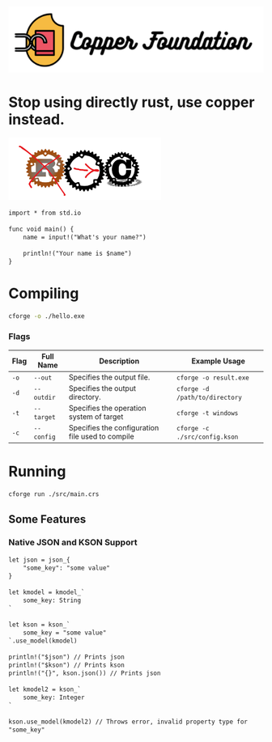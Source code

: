 <html>
    <img src="./assets/copper-foundation.png"/>
</html>

# Stop using directly rust, use copper instead.

<img src="./assets/no-rust-use-copper-instead.png" width="60%">

```crs
import * from std.io

func void main() {
    name = input!("What's your name?")

    println!("Your name is $name")
}
```

# Compiling
```sh
cforge -o ./hello.exe
```

### Flags
| Flag        | Full Name     | Description                                      | Example Usage                  |
|-------------|---------------|--------------------------------------------------|--------------------------------|
| `-o`        | `--out`       | Specifies the output file.                       | `cforge -o result.exe`         |
| `-d`        | `--outdir`    | Specifies the output directory.                  | `cforge -d /path/to/directory` |
| `-t`        | `--target`    | Specifies the operation system of target         | `cforge -t windows`            |
| `-c`        | `--config`    | Specifies the configuration file used to compile | `cforge -c ./src/config.kson`  |


# Running
```sh
cforge run ./src/main.crs
```

## Some Features
### Native JSON and KSON Support
```crs
let json = json_{
    "some_key": "some value"
}

let kmodel = kmodel_`
    some_key: String
`

let kson = kson_`
    some_key = "some value"
`.use_model(kmodel)

println!("$json") // Prints json
println!("$kson") // Prints kson
println!("{}", kson.json()) // Prints json

let kmodel2 = kson_`
    some_key: Integer
`

kson.use_model(kmodel2) // Throws error, invalid property type for "some_key"
```